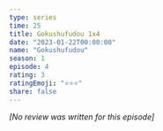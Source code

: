 ```yaml
---
type: series
time: 25
title: Gokushufudou 1x4
date: "2023-01-22T00:00:00"
name: "Gokushufudou"
season: 1
episode: 4
rating: 3
ratingEmoji: "⭐️⭐️⭐️"
share: false
---
```


*[No review was written for this episode]*